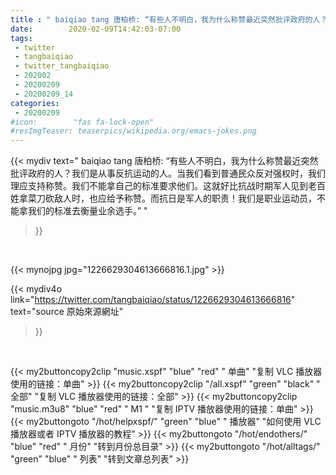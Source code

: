 ```yaml
---
title : " baiqiao tang 唐柏桥: “有些人不明白，我为什么称赞最近突然批评政府的人？我们是从事反抗运动的人。当我们看到普通民众反对强权时，我们理应支持称赞。我们不能拿自己的标准要求他们。这就好比抗战时期军人见到老百姓拿菜刀砍敌人时，也应给予称赞。而抗日是军人的职责！我们是职业运动员，不能拿我们的标准去衡量业余选手。”  "
date:        2020-02-09T14:42:03-07:00
tags:
 - twitter
 - tangbaiqiao
 - twitter_tangbaiqiao
 - 202002
 - 20200209
 - 20200209_14
categories:
 - 20200209
#icon:        "fas fa-lock-open"
#resImgTeaser: teaserpics/wikipedia.org/emacs-jokes.png
---
```


{{< mydiv text=" baiqiao tang 唐柏桥: “有些人不明白，我为什么称赞最近突然批评政府的人？我们是从事反抗运动的人。当我们看到普通民众反对强权时，我们理应支持称赞。我们不能拿自己的标准要求他们。这就好比抗战时期军人见到老百姓拿菜刀砍敌人时，也应给予称赞。而抗日是军人的职责！我们是职业运动员，不能拿我们的标准去衡量业余选手。”  "
>}}
<br>


 {{< mynojpg jpg="1226629304613666816.1.jpg" >}}<br> 



{{< mydiv4o link="https://twitter.com/tangbaiqiao/status/1226629304613666816"
text="source 原始來源網址"
>}}


<br>



{{< my2buttoncopy2clip "music.xspf"        "blue"   "red"    " 单曲"  "复制 VLC 播放器使用的链接：单曲" >}} {{< my2buttoncopy2clip "/all.xspf"         "green"  "black"  " 全部"  "复制 VLC 播放器使用的链接：全部" >}} {{< my2buttoncopy2clip "music.m3u8"        "blue"   "red"    " M1 "    "复制 IPTV 播放器使用的链接：单曲" >}} {{< my2buttongoto      "/hot/helpxspf/"    "green"  "blue"   " 播放器" "如何使用 VLC 播放器或者 IPTV 播放器的教程" >}} {{< my2buttongoto      "/hot/endothers/"   "blue"   "red"    " 月份"   "转到月份总目录" >}} {{< my2buttongoto      "/hot/alltags/"     "green"  "blue"   " 列表"   "转到文章总列表" >}} 
